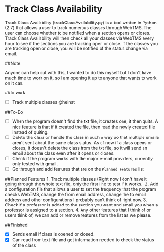 Track Class Availability
========================

Track Class Availability (trackClassAvailability.py) is a tool written in Python (2.7) that allows a user to track numerous classes through WebTMS. The user can choose whether to be notified when a section opens or closes. Track Class Availability will then check all your classes via WebTMS every hour to see if the sections you are tracking open or close. If the classes you are tracking open or close, you will be notified of the status change via email.

##Note

Anyone can help out with this, I wanted to do this myself but I don't have much time to work on it, so I am opening it up to anyone that wants to work on it can. 

##In work

- [ ] Track multiple classes @heinst

##To-Do
	
- [ ] When the program doesn't find the txt file, it creates one, it then quits. A nice feature is that if it created the file, then read the newly created file instead of quiting.
- [ ] Delete the class or handle the class in such a way so that multiple emails aren't sent about the same class status. As of now if a class opens or closes, it doesn't delete the class from the txt file, so it will send an email about the class even after it opens or closes. 
- [ ] Check if the program works with the major e-mail providers, currently only tested with gmail.
- [ ] Go through and add features that are on the `Planned Features` list

##Planned Features
	1. Track multiple classes (Right now I don't have it going through the whole text file, only the first line to test if it works.)
	2. Add a configuration file that allows a user to set the frequency that the program checks WebTMS, change the from email address, change the to email address and other configurations I probably can't think of right now.
	3. Check if a professor is added to the section you want and email you when a professor is assigned to a section.
	4. Any other features that I think of or users think of, we can add or remove features from the list as we please.

##Finished

- [x] Sends email if class is opened or closed.
- [x] Can read from text file and get information needed to check the status of the class	
